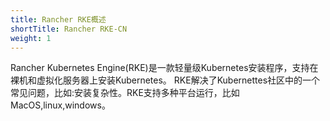 ```yaml
---
title: Rancher RKE概述
shortTitle: Rancher RKE-CN
weight: 1
---
```


Rancher Kubernetes Engine(RKE)是一款轻量级Kubernetes安装程序，支持在裸机和虚拟化服务器上​​安装Kubernetes。 RKE解决了Kubernettes社区中的一个常见问题，比如:安装复杂性。RKE支持多种平台运行，比如MacOS,linux,windows。
